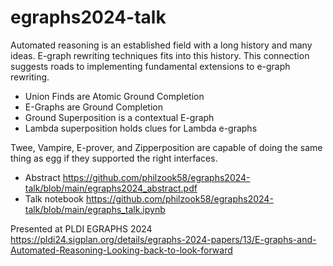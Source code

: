 # egraphs2024-talk


Automated reasoning is an established field with a long history and many ideas. E-graph rewriting techniques fits into this history. This connection suggests roads to implementing fundamental extensions to e-graph rewriting.

- Union Finds are Atomic Ground Completion
- E-Graphs are Ground Completion
- Ground Superposition is a contextual E-graph
- Lambda superposition holds clues for Lambda e-graphs

Twee, Vampire, E-prover, and Zipperposition are capable of doing the same thing as egg if they supported the right interfaces.

- Abstract  https://github.com/philzook58/egraphs2024-talk/blob/main/egraphs2024_abstract.pdf
- Talk notebook https://github.com/philzook58/egraphs2024-talk/blob/main/egraphs_talk.ipynb

Presented at PLDI EGRAPHS 2024 https://pldi24.sigplan.org/details/egraphs-2024-papers/13/E-graphs-and-Automated-Reasoning-Looking-back-to-look-forward
